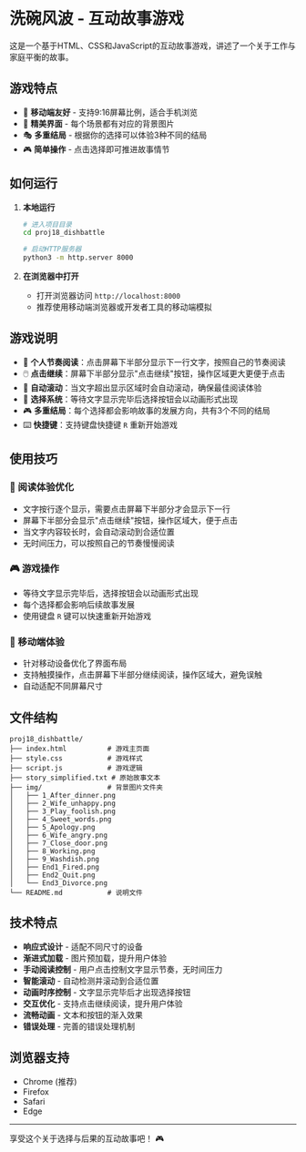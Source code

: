 # 洗碗风波 - 互动故事游戏

这是一个基于HTML、CSS和JavaScript的互动故事游戏，讲述了一个关于工作与家庭平衡的故事。

## 游戏特点

- 📱 **移动端友好** - 支持9:16屏幕比例，适合手机浏览
- 🎨 **精美界面** - 每个场景都有对应的背景图片
- 🎭 **多重结局** - 根据你的选择可以体验3种不同的结局
- 🎮 **简单操作** - 点击选择即可推进故事情节

## 如何运行

1. **本地运行**
   ```bash
   # 进入项目目录
   cd proj18_dishbattle
   
   # 启动HTTP服务器
   python3 -m http.server 8000
   ```

2. **在浏览器中打开**
   - 打开浏览器访问 `http://localhost:8000`
   - 推荐使用移动端浏览器或开发者工具的移动端模拟

## 游戏说明

- 📖 **个人节奏阅读**：点击屏幕下半部分显示下一行文字，按照自己的节奏阅读
- 🖱️ **点击继续**：屏幕下半部分显示"点击继续"按钮，操作区域更大更便于点击
- 📱 **自动滚动**：当文字超出显示区域时会自动滚动，确保最佳阅读体验
- 🎯 **选择系统**：等待文字显示完毕后选择按钮会以动画形式出现
- 🎮 **多重结局**：每个选择都会影响故事的发展方向，共有3个不同的结局
- ⌨️ **快捷键**：支持键盘快捷键 `R` 重新开始游戏

## 使用技巧

### 📖 阅读体验优化
- 文字按行逐个显示，需要点击屏幕下半部分才会显示下一行
- 屏幕下半部分会显示"点击继续"按钮，操作区域大，便于点击
- 当文字内容较长时，会自动滚动到合适位置
- 无时间压力，可以按照自己的节奏慢慢阅读

### 🎮 游戏操作
- 等待文字显示完毕后，选择按钮会以动画形式出现
- 每个选择都会影响后续故事发展
- 使用键盘 `R` 键可以快速重新开始游戏

### 📱 移动端体验
- 针对移动设备优化了界面布局
- 支持触摸操作，点击屏幕下半部分继续阅读，操作区域大，避免误触
- 自动适配不同屏幕尺寸

## 文件结构

```
proj18_dishbattle/
├── index.html          # 游戏主页面
├── style.css           # 游戏样式
├── script.js           # 游戏逻辑
├── story_simplified.txt # 原始故事文本
├── img/                # 背景图片文件夹
│   ├── 1_After_dinner.png
│   ├── 2_Wife_unhappy.png
│   ├── 3_Play_foolish.png
│   ├── 4_Sweet_words.png
│   ├── 5_Apology.png
│   ├── 6_Wife_angry.png
│   ├── 7_Close_door.png
│   ├── 8_Working.png
│   ├── 9_Washdish.png
│   ├── End1_Fired.png
│   ├── End2_Quit.png
│   └── End3_Divorce.png
└── README.md           # 说明文件
```

## 技术特点

- **响应式设计** - 适配不同尺寸的设备
- **渐进式加载** - 图片预加载，提升用户体验
- **手动阅读控制** - 用户点击控制文字显示节奏，无时间压力
- **智能滚动** - 自动检测并滚动到合适位置
- **动画时序控制** - 文字显示完毕后才出现选择按钮
- **交互优化** - 支持点击继续阅读，提升用户体验
- **流畅动画** - 文本和按钮的渐入效果
- **错误处理** - 完善的错误处理机制

## 浏览器支持

- Chrome (推荐)
- Firefox
- Safari
- Edge

---

享受这个关于选择与后果的互动故事吧！ 🎮 